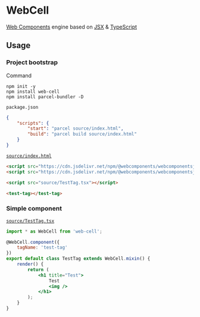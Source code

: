 # WebCell

[Web Components][1] engine based on [JSX][2] & [TypeScript][3]

## Usage

### Project bootstrap

Command

```shell
npm init -y
npm install web-cell
npm install parcel-bundler -D
```

`package.json`

```json
{
    "scripts": {
        "start": "parcel source/index.html",
        "build": "parcel build source/index.html"
    }
}
```

[`source/index.html`](test/index.html)

```html
<script src="https://cdn.jsdelivr.net/npm/@webcomponents/webcomponentsjs@2.2.10/webcomponents-bundle.min.js"></script>
<script src="https://cdn.jsdelivr.net/npm/@webcomponents/webcomponentsjs@2.2.10/custom-elements-es5-adapter.js"></script>

<script src="source/TestTag.tsx"></script>

<test-tag></test-tag>
```

### Simple component

[`source/TestTag.tsx`](test/source/TestTag.tsx)

```jsx
import * as WebCell from 'web-cell';

@WebCell.component({
    tagName: 'test-tag'
})
export default class TestTag extends WebCell.mixin() {
    render() {
        return (
            <h1 title="Test">
                Test
                <img />
            </h1>
        );
    }
}
```

[1]: https://www.webcomponents.org/
[2]: https://facebook.github.io/jsx/
[3]: https://www.typescriptlang.org
